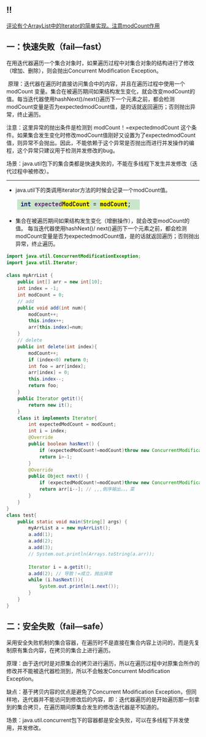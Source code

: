 ## !!

[评论有个ArrayList中的Iterator的简单实现。注意modCount作用](https://www.nowcoder.com/questionTerminal/95e4f9fa513c4ef5bd6344cc3819d3f7)

## 一：快速失败（fail—fast）

​     在用迭代器遍历一个集合对象时，如果遍历过程中对集合对象的结构进行了修改（增加、删除），则会抛出Concurrent Modification Exception。

​     原理：迭代器在遍历时直接访问集合中的内容，并且在遍历过程中使用一个 modCount 变量。集合在被遍历期间如果结构发生变化，就会改变modCount的值。每当迭代器使用hashNext()/next()遍历下一个元素之前，都会检测modCount变量是否为expectedmodCount值，是的话就返回遍历；否则抛出异常，终止遍历。

   注意：这里异常的抛出条件是检测到 modCount！=expectedmodCount 这个条件。如果集合发生变化时修改modCount值刚好又设置为了expectedmodCount值，则异常不会抛出。因此，不能依赖于这个异常是否抛出而进行并发操作的编程，这个异常只建议用于检测并发修改的bug。

   场景：java.util包下的集合类都是快速失败的，不能在多线程下发生并发修改（迭代过程中被修改）。

----------------

- java.util下的类调用iterator方法的时候会记录一个modCount值。

  ![image-20220515165920806](../../.image/image-20220515165920806.png)

- 集合在被遍历期间如果结构发生变化（增删操作），就会改变modCount的值。
  每当迭代器使用hashNext()/ next()遍历下一个元素之前，都会检测modCount变量是否为expectedmodCount值，是的话就返回遍历；否则抛出异常，终止遍历。

```java
import java.util.ConcurrentModificationException;
import java.util.Iterator;

class myArrList {
    public int[] arr = new int[10];
    int index = -1;
    int modCount = 0;
    // add
    public void add(int num){
        modCount++;
        this.index++;
        arr[this.index]=num;
    }
    // delete
    public int delete(int index){
        modCount++;
        if (index<0) return 0;
        int foo = arr[index];
        arr[index] = 0;
        this.index--;
        return foo;
    }
    public Iterator getit(){
        return new it();
    }
    class it implements Iterator{
        int expectedModCount = modCount;
        int i = index;
        @Override
        public boolean hasNext() {
            if (expectedModCount!=modCount)throw new ConcurrentModificationException();
            return i>-1;
        }
        @Override
        public Object next() {
            if (expectedModCount!=modCount)throw new ConcurrentModificationException();
            return arr[i--]; // ,,,倒序输出，，，菜
        }
    }
}
class test{
    public static void main(String[] args) {
        myArrList a = new myArrList();
        a.add(1);
        a.add(2);
        a.add(3);
        // System.out.println(Arrays.toString(a.arr));

        Iterator i = a.getit();
        a.add(2); // 导致！=成立，抛出异常
        while (i.hasNext()){
            System.out.println(i.next());
        }
    }
}
```



## 二：安全失败（fail—safe）

   采用安全失败机制的集合容器，在遍历时不是直接在集合内容上访问的，而是先复制原有集合内容，在拷贝的集合上进行遍历。

   原理：由于迭代时是对原集合的拷贝进行遍历，所以在遍历过程中对原集合所作的修改并不能被迭代器检测到，所以不会触发Concurrent Modification Exception。

   缺点：基于拷贝内容的优点是避免了Concurrent Modification Exception，但同样地，迭代器并不能访问到修改后的内容，即：迭代器遍历的是开始遍历那一刻拿到的集合拷贝，在遍历期间原集合发生的修改迭代器是不知道的。

​     场景：java.util.concurrent包下的容器都是安全失败，可以在多线程下并发使用，并发修改。